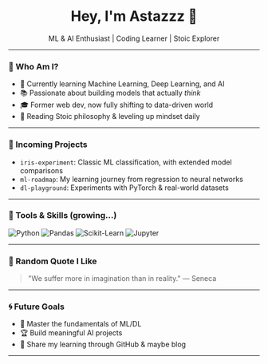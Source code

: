 <h1 align="center">Hey, I'm Astazzz 🧠</h1>

<p align="center">
  ML & AI Enthusiast | Coding Learner | Stoic Explorer
</p>

---

### 👀 Who Am I?

- 🌱 Currently learning Machine Learning, Deep Learning, and AI
- 📚 Passionate about building models that actually *think*
- 🎓 Former web dev, now fully shifting to data-driven world
- 🧘 Reading Stoic philosophy & leveling up mindset daily

---

### 🧪 Incoming Projects

- `iris-experiment`: Classic ML classification, with extended model comparisons
- `ml-roadmap`: My learning journey from regression to neural networks
- `dl-playground`: Experiments with PyTorch & real-world datasets

---

### 🔧 Tools & Skills (growing...)

![Python](https://img.shields.io/badge/-Python-3776AB?style=flat&logo=python&logoColor=white)
![Pandas](https://img.shields.io/badge/-Pandas-150458?style=flat&logo=pandas&logoColor=white)
![Scikit-Learn](https://img.shields.io/badge/-Scikit_Learn-F7931E?style=flat&logo=scikit-learn&logoColor=white)
![Jupyter](https://img.shields.io/badge/-Jupyter-F37626?style=flat&logo=jupyter&logoColor=white)

---

### 🧠 Random Quote I Like

> "We suffer more in imagination than in reality." — Seneca

---

### 🌀 Future Goals

- 🧠 Master the fundamentals of ML/DL
- 🏆 Build meaningful AI projects
- 📢 Share my learning through GitHub & maybe blog

---

<!-- Optional GitHub stats -->
<!--
<p align="center">
  <img src="https://github-readme-stats.vercel.app/api?username=yourusername&show_icons=true&theme=dracula" />
</p>
-->

